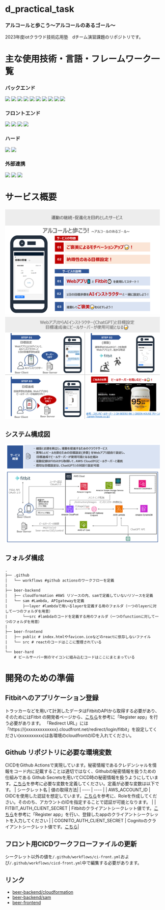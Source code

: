 # d_practical_task
### アルコールと歩こう～アルコールのあるゴール～
2023年度iotクラウド技術応用塾　dチーム演習課題のリポジトリです。
# 主な使用技術・言語・フレームワーク一覧
### バックエンド
<img src="https://img.shields.io/badge/Python-{}.svg?logo=python&style=flat&logoColor=#3776AB"> <img src="https://img.shields.io/badge/API Gateway-FF4F8B.svg?logo=amazonapigateway&style=flat&logoColor=#3776AB">
<img src="https://img.shields.io/badge/Lambda-FF9900.svg?logo=awslambda&style=flat&logoColor=#3776AB"> <img src="https://img.shields.io/badge/Cloudfront-4053D6.svg?logo=awscloudfront&style=flat&logoColor=#3776AB"> <img src="https://img.shields.io/badge/S3-569A31.svg?logo=amazons3&style=flat&logoColor=#3776AB"> <img src="https://img.shields.io/badge/DynamoDB-4053D6.svg?logo=amazondynamodb&style=flat&logoColor=#3776AB"> <img src="https://img.shields.io/badge/ChatGPT-{}.svg?logo=chatgpt&style=flat&logoColor=#3776AB"> <img src="https://img.shields.io/badge/Cognito-FF4F8B.svg?logo=cognito&style=flat&logoColor=#3776AB"> <img src="https://img.shields.io/badge/Cloudformation-{}.svg?logo=cloudformation&style=flat&logoColor=#3776AB"> <img src="https://img.shields.io/badge/AWS SAM-{}.svg?logo=SAM&style=flat&logoColor=#3776AB">

### フロントエンド
<img src="https://img.shields.io/badge/React-{}.svg?logo=react&style=flat&logoColor=#61DAFB"> <img src="https://img.shields.io/badge/TypeScript-{}.svg?logo=TypeScript&style=flat&logoColor=#61DAFB"> <img src="https://img.shields.io/badge/Ant Design-0170FE.svg?logo=antdesign&style=flat&logoColor=#61DAFB"> <img src="https://img.shields.io/badge/chat ui kit react-{}.svg?logo=chat ui kit react&style=flat&logoColor=#61DAFB">

### ハード
<img src="https://img.shields.io/badge/C++-{}.svg?logo=&style=flat&logoColor=#61DAFB"> <img src="https://img.shields.io/badge/PlatformIO-{}.svg?logo=PlatformIO&style=flat">

### 外部連携

<img src="https://img.shields.io/badge/Fitbit-00B0B9.svg?logo=fitbit&style=flat&logoColor=#3776AB"> <img src="https://img.shields.io/badge/OAuth2.0-{}.svg?logo=OAuth&style=flat&logoColor=#3776AB"> <img src="https://img.shields.io/badge/ChatGPT-{}.svg?logo=ChatGPT&style=flat&logoColor=#3776AB">


# サービス概要
![サービス概要](サービス概要.PNG)
![サービスイメージ](サービスイメージ.PNG)

## システム構成図
![システム構成図](システム構成図.PNG)

## フォルダ構成
```
.
├── .github
│   └── workflows #github actionsのワークフローを定義
|
├── beer-backend
│   ├── cloudformation #AWS リソースの内、samで定義していないリソースを定義
│   └── sam #Lambda, APIgatewayを定義
|       ├──layer #lambdaで用いるlayerを定義する用のフォルダ（一つのlayerに対して一つのフォルダを用意）
|       └──src #lambdaのコードを定義する用のフォルダ（一つのfunctionに対して一つのフォルダを用意）
|
├── beer-frontend
│   ├── public # index.htmlやfavicon.icoなどのreactに依存しないファイル
|   └── src # reactのコードはここに整理されている
|
└── beer-hard
    # ビールサーバー側のマイコンに組み込むコードはここにまとまっている
```

# 開発のための準備

## Fitbitへのアプリケーション登録
トラッカーなどを用いて計測したデータはFitbitのAPIから取得する必要があり、そのためにはFitbit の開発者ページから、[こちら](https://dev.fitbit.com/build/reference/web-api/developer-guide/getting-started/)を参考に「Register app」を行う必要があります。
「Redirect URL」には「https://{xxxxxxxxxxxxx}.cloudfront.net/redirect/login/fitbit」を設定してください(xxxxxxxxxx)は各環境のcloudfrontのIDを入れてください。


## Github リポジトリに必要な環境変数
CICDをGithub Actionsで実現しています。秘密情報であるクレデンシャルを情報をコード内に記載することは適切ではなく、Githubの秘密情報を扱うための仕組みである Github Secretsを用いてCICD時の秘密情報を扱うようにしています。[こちら](https://docs.github.com/ja/actions/security-guides/using-secrets-in-github-actions)を参考に必要な変数を定義してください。定義が必要な変数は以下です。
| シークレット名 | 値の取得方法|
| ---- | ---- |
| AWS_ACCOUNT_ID | OIDCを使用した認証を想定しています。[こちら](https://docs.github.com/ja/actions/deployment/security-hardening-your-deployments/configuring-openid-connect-in-amazon-web-services)を参考に、Roleを作成してください。そののち、アカウントのIDを指定することで認証が可能となります。 |
| FITBIT_AUTH_CLIENT_SECRET | Fitbitのクライアントシークレット値です。[こちら](https://dev.fitbit.com/build/reference/web-api/developer-guide/getting-started/)を参考に「Register app」を行い、登録したappのクライアントシークレットを入力してください |
| COGNITO_AUTH_CLIENT_SECRET  | Cognitoのクライアントシークレット値です。[こちら](https://docs.aws.amazon.com/ja_jp/cognito/latest/developerguide/user-pool-settings-client-apps.html)|

## フロント用CICDワークフローファイルの更新
シークレット以外の値を`/.github/workflows/ci-front.yml`および`/.github/workflows/cicd-front.yml`中で編集する必要があります。

## リンク
- [beer-backend/cloudformation](/beer-backend/cloudformation/README.md)
- [beer-backend/sam](/beer-backend/sam/README.md)
- [beer-frontend](/beer-frontend/README.md)
